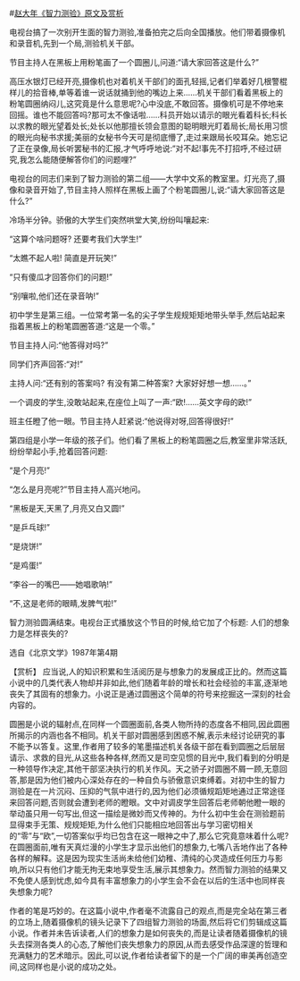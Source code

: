 #[赵大年《智力测验》原文及赏析](https://www.vrrw.net/wx/15253.html)

电视台搞了一次别开生面的智力测验,准备拍完之后向全国播放。他们带着摄像机和录音机,先到一个局,测验机关干部。

节目主持人在黑板上用粉笔画了一个圆圈儿,问道:“请大家回答这是什么?”

高压水银灯已经开亮,摄像机也对着机关干部们的面孔轻摇,记者们举着好几根警棍样儿的拾音棒,单等着谁一说话就捅到他的嘴边上来……机关干部们看着黑板上的粉笔圆圈纳闷儿,这究竟是什么意思呢?心中没底,不敢回答。摄像机可是不停地来回摇。谁也不能回答吗?那可太不像话啦……科员开始以请示的眼光看着科长;科长以求教的眼光望着处长;处长以他那擅长领会意图的聪明眼光盯着局长;局长用习惯的眼光向秘书求援;美丽的女秘书今天可是彻底懵了,走过来跟局长咬耳朵。她忘记了正在录像,局长听罢秘书的汇报,才气呼呼地说:“对不起!事先不打招呼,不经过研究,我怎么能随便解答你们的问题哩?”

电视台的同志们来到了智力测验的第二组——大学中文系的教室里。灯光亮了,摄像和录音开始了,节目主持人照样在黑板上画了个粉笔圆圈儿,说:“请大家回答这是什么?”

冷场半分钟。骄傲的大学生们突然哄堂大笑,纷纷叫嚷起来:

“这算个啥问题呀? 还要考我们大学生!”

“太瞧不起人啦! 简直是开玩笑!”

“只有傻瓜才回答你们的问题!”

“别嚷啦,他们还在录音呐!”

初中学生是第三组。一位常考第一名的尖子学生规规矩矩地带头举手,然后站起来指着黑板上的粉笔圆圈答道:“这是一个零。”

节目主持人问:“他答得对吗?”

同学们齐声回答:“对!”

主持人问:“还有别的答案吗? 有没有第二种答案? 大家好好想一想……。”

一个调皮的学生,没敢站起来,在座位上叫了一声:“欧!……英文字母的欧!”

班主任瞪了他一眼。节目主持人赶紧说:“他说得对呀,回答得很好!”

第四组是小学一年级的孩子们。他们看了黑板上的粉笔圆圈之后,教室里非常活跃,纷纷举起小手,抢着回答问题:

“是个月亮!”

“怎么是月亮呢?”节目主持人高兴地问。

“黑板是天,天黑了,月亮又白又圆!”

“是乒乓球!”

“是烧饼!”

“是鸡蛋!”

“李谷一的嘴巴——她唱歌呐!”

“不,这是老师的眼睛,发脾气啦!”

智力测验圆满结束。电视台正式播放这个节目的时候,给它加了个标题: 人们的想象力是怎样丧失的?

选自《北京文学》1987年第4期



【赏析】 应当说,人的知识积累和生活阅历是与想象力的发展成正比的。然而这篇小说中的几类代表人物却并非如此,他们随着年龄的增长和社会经验的丰富,逐渐地丧失了其固有的想象力。小说正是通过圆圈这个简单的符号来挖掘这一深刻的社会内容的。

圆圈是小说的辐射点,在同样一个圆圈面前,各类人物所持的态度各不相同,因此圆圈所揭示的内涵也各不相同。机关干部对圆圈感到困惑不解,表示未经讨论研究的事不能予以答复。这里,作者用了较多的笔墨描述机关各级干部在看到圆圈之后层层请示、求救的目光,从这些各种各样,然而又是司空见惯的目光中,我们看到的分明是一种领导作决定,其他干部坚决执行的机关作风。天之骄子对圆圈不屑一顾,无意回答,那是因为他们被内心深处存在的一种自负与骄傲意识束缚着。对初中生的智力测验是在一片沉闷、压抑的气氛中进行的,因为他们必须循规蹈矩地通过正常途径来回答问题,否则就会遭到老师的瞪眼。文中对调皮学生回答后老师朝他瞪一眼的举动虽只用一句写出,但这一描绘是微妙而又传神的。为什么初中生会在测验题前显得束手无策、规规矩矩,为什么他们只能相应地回答出与学习密切相关的“零”与“欧”,一切答案似乎均已包含在这一眼神之中了,那么它究竟意味着什么呢? 在圆圈面前,唯有天真烂漫的小学生才显示出他们的想象力,七嘴八舌地作出了各种各样的解释。这是因为现实生活尚未给他们幼稚、清纯的心灵造成任何压力与影响,所以只有他们才能无拘无束地享受生活,展示其想象力。然而智力测验的结果又不免使人感到忧虑,如今具有丰富想象力的小学生会不会在以后的生活中也同样丧失想象力呢?

作者的笔是巧妙的。在这篇小说中,作者毫不流露自己的观点,而是完全站在第三者的立场上,随着摄像机的镜头记录下了四组智力测验的场面,然后将它们剪辑成这篇小说。作者并未告诉读者,人们的想象力是如何丧失的,而是让读者随着摄像机的镜头去探测各类人的心态,了解他们丧失想象力的原因,从而去感受作品深邃的哲理和充满魅力的艺术暗示。因此,可以说,作者给读者留下的是一个广阔的审美再创造空间,这同样也是小说的成功之处。

